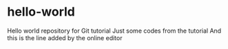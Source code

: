 # hello-world
Hello world repository for Git tutorial
Just some codes from the tutorial
And this is the line added by the online editor
